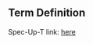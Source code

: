 ## Term Definition

Spec-Up-T link: <a href='https://weboftrust.github.io/WOT-terms/docs/glossary/kli'>here</a>
